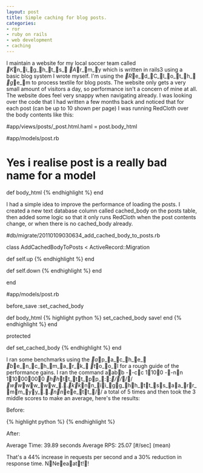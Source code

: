 ```yaml
---
layout: post
title: Simple caching for blog posts.
categories:
- ror
- ruby on rails
- web development
- caching
---
```

I maintain a website for my local soccer team called _K_n_i_g_h_t_s_ _A_r_m_y which is
written in rails3 using a basic blog system I wrote myself. I'm using the
_R_e_d_C_l_o_t_h_ _g_e_m to process textile for blog posts.
The website only gets a very small amount of visitors a day, so performance
isn't a concern of mine at all. The website does feel very snappy when
navigating already. I was looking over the code that I had written a few months
back and noticed that for each post (can be up to 10 shown per page) I was
running RedCloth over the body contents like this:

  #app/views/posts/_post.html.haml
  = post.body_html


  #app/models/post.rb
  # Yes i realise post is a really bad name for a model
  def body_html
{% endhighlight %}
  end

I had a simple idea to improve the performance of loading the posts. I created
a new text database column called cached_body on the posts table, then added
some logic so that it only runs RedCloth when the post contents change, or when
there is no cached_body already.

  #db/migrate/20110109030634_add_cached_body_to_posts.rb

  class AddCachedBodyToPosts < ActiveRecord::Migration

  def self.up
{% endhighlight %}
  end

  def self.down
{% endhighlight %}
  end

  end


  #app/models/post.rb

  before_save :set_cached_body

  def body_html
{% highlight python %}
  set_cached_body
  save!
end
{% endhighlight %}
  end

  protected

  def set_cached_body
{% endhighlight %}
  end


I ran some benchmarks using the _a_p_a_c_h_e_ _b_e_n_c_h_m_a_r_k_ _t_o_o_l for a rough guide of the
performance gains. I ran the command aabb --cc 1100 --nn 11000000 _hh_tt_tt_pp_::_//_//
_ww_ww_ww_.._kk_nn_ii_gg_hh_tt_ss_aa_rr_mm_yy_.._nn_ee_tt_// a total of 5 times and then took the 3 middle scores to
make an average, here's the results:

  Before:

{% highlight python %}
{% endhighlight %}

  After:

   Average Time:  39.89 seconds
   Average RPS:   25.07 [#/sec] (mean)

That's a 44% increase in requests per second and a 30% reduction in
response time. NNeeaatt!!
